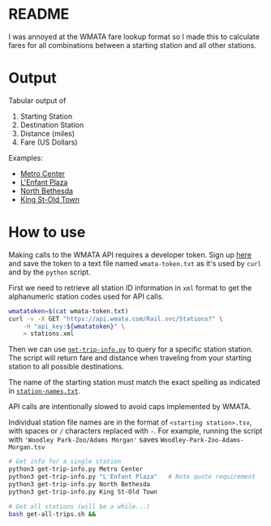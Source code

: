 # README
I was annoyed at the WMATA fare lookup format so I made this to
calculate fares for all combinations between a starting station and
all other stations.

# Output
Tabular output of
1. Starting Station
2. Destination Station
3. Distance (miles)
4. Fare (US Dollars)

Examples:
- [Metro Center](Metro-Center.tsv)
- [L'Enfant Plaza](LEnfant-Plaza.tsv)
- [North Bethesda](North-Bethesda.tsv)
- [King St-Old Town](King-St-Old-Town.tsv)

# How to use
Making calls to the WMATA API requires a developer token.
Sign up [here](https://developer.wmata.com/) and save the token to a text file named `wmata-token.txt` as it's used by `curl` and by the `python` script.

First we need to retrieve all station ID information in `xml` format to
get the alphanumeric station codes used for API calls.
```bash
wmatatoken=$(cat wmata-token.txt)
curl -v -X GET "https://api.wmata.com/Rail.svc/Stations?" \
    -H "api_key:${wmatatoken}" \
    > stations.xml
```

Then we can use [`get-trip-info.py`](get-trip-info.py) to query for
a specific station station. The script will return fare and distance
when traveling from your starting station to all possible destinations.

The name of the starting station must match the exact spelling as
indicated in [`station-names.txt`](station-names.txt).

API calls are intentionally slowed to avoid caps implemented by WMATA.

Individual station file names are in the format of `<starting station>.tsv`, with spaces or `/` characters replaced with `-`. For example, running the script with `'Woodley Park-Zoo/Adams Morgan'` saves `Woodley-Park-Zoo-Adams-Morgan.tsv`

```bash
# Get info for a single station
python3 get-trip-info.py Metro Center
python3 get-trip-info.py "L'Enfant Plaza"   # Note quote requirement
python3 get-trip-info.py North Bethesda
python3 get-trip-info.py King St-Old Town

# Get all stations (will be a while...)
bash get-all-trips.sh && 
```

